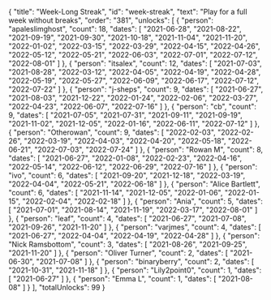 {
  "title": "Week-Long Streak",
  "id": "week-streak",
  "text": "Play for a full week without breaks",
  "order": "381",
  "unlocks": [
    {
      "person": "apaleslimghost",
      "count": 18,
      "dates": [
        "2021-06-28",
        "2021-08-22",
        "2021-09-19",
        "2021-09-30",
        "2021-10-18",
        "2021-11-04",
        "2021-11-20",
        "2022-01-02",
        "2022-03-15",
        "2022-03-29",
        "2022-04-15",
        "2022-04-26",
        "2022-05-12",
        "2022-05-21",
        "2022-06-03",
        "2022-07-01",
        "2022-07-12",
        "2022-08-01"
      ]
    },
    {
      "person": "itsalex",
      "count": 12,
      "dates": [
        "2021-07-03",
        "2021-08-28",
        "2022-03-12",
        "2022-04-05",
        "2022-04-19",
        "2022-04-28",
        "2022-05-19",
        "2022-05-27",
        "2022-06-09",
        "2022-06-17",
        "2022-07-12",
        "2022-07-22"
      ]
    },
    {
      "person": "j-sheps",
      "count": 9,
      "dates": [
        "2021-06-27",
        "2021-08-03",
        "2021-12-22",
        "2022-01-24",
        "2022-02-06",
        "2022-03-27",
        "2022-04-23",
        "2022-06-07",
        "2022-07-16"
      ]
    },
    {
      "person": "cb",
      "count": 9,
      "dates": [
        "2021-07-05",
        "2021-07-31",
        "2021-09-11",
        "2021-09-19",
        "2021-11-02",
        "2021-12-05",
        "2022-01-16",
        "2022-06-11",
        "2022-07-12"
      ]
    },
    {
      "person": "Otherowan",
      "count": 9,
      "dates": [
        "2022-02-03",
        "2022-02-26",
        "2022-03-19",
        "2022-04-03",
        "2022-04-20",
        "2022-05-18",
        "2022-06-21",
        "2022-07-03",
        "2022-07-24"
      ]
    },
    {
      "person": "Rowan M",
      "count": 8,
      "dates": [
        "2021-06-27",
        "2022-01-08",
        "2022-02-23",
        "2022-04-16",
        "2022-05-14",
        "2022-06-12",
        "2022-06-29",
        "2022-07-16"
      ]
    },
    {
      "person": "ivo",
      "count": 6,
      "dates": [
        "2021-09-20",
        "2021-12-18",
        "2022-03-19",
        "2022-04-04",
        "2022-05-21",
        "2022-06-18"
      ]
    },
    {
      "person": "Alice Bartlett",
      "count": 6,
      "dates": [
        "2021-11-14",
        "2021-12-05",
        "2022-01-06",
        "2022-01-15",
        "2022-02-04",
        "2022-02-18"
      ]
    },
    {
      "person": "Ania",
      "count": 5,
      "dates": [
        "2021-07-01",
        "2021-08-14",
        "2021-11-19",
        "2022-03-17",
        "2022-08-01"
      ]
    },
    {
      "person": "leaf",
      "count": 4,
      "dates": [
        "2021-06-27",
        "2021-07-08",
        "2021-09-26",
        "2021-11-20"
      ]
    },
    {
      "person": "varjmes",
      "count": 4,
      "dates": [
        "2021-06-27",
        "2022-04-04",
        "2022-04-19",
        "2022-04-28"
      ]
    },
    {
      "person": "Nick Ramsbottom",
      "count": 3,
      "dates": [
        "2021-08-26",
        "2021-09-25",
        "2021-11-20"
      ]
    },
    {
      "person": "Oliver Turner",
      "count": 2,
      "dates": [
        "2021-06-30",
        "2021-07-08"
      ]
    },
    {
      "person": "binaryberry",
      "count": 2,
      "dates": [
        "2021-10-31",
        "2021-11-18"
      ]
    },
    {
      "person": "Lily2point0",
      "count": 1,
      "dates": [
        "2021-06-27"
      ]
    },
    {
      "person": "Emma L",
      "count": 1,
      "dates": [
        "2021-08-08"
      ]
    }
  ],
  "totalUnlocks": 99
}
